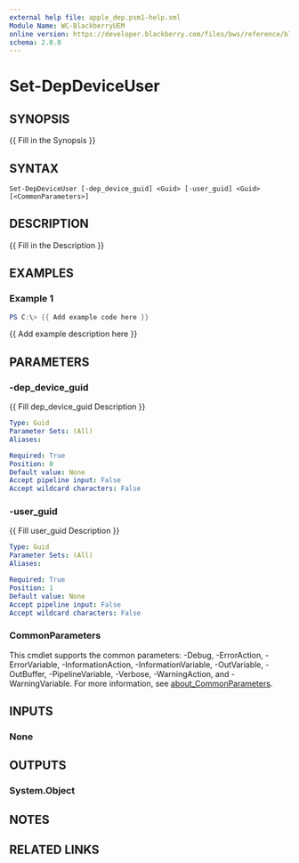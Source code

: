 ```yaml
---
external help file: apple_dep.psm1-help.xml
Module Name: WC-BlackberryUEM
online version: https://developer.blackberry.com/files/bws/reference/blackberry_uem_12_14_rest/resource_Users.html#resource_Users_getUsers_GET
schema: 2.0.0
---
```


# Set-DepDeviceUser

## SYNOPSIS
{{ Fill in the Synopsis }}

## SYNTAX

```
Set-DepDeviceUser [-dep_device_guid] <Guid> [-user_guid] <Guid> [<CommonParameters>]
```

## DESCRIPTION
{{ Fill in the Description }}

## EXAMPLES

### Example 1
```powershell
PS C:\> {{ Add example code here }}
```

{{ Add example description here }}

## PARAMETERS

### -dep_device_guid
{{ Fill dep_device_guid Description }}

```yaml
Type: Guid
Parameter Sets: (All)
Aliases:

Required: True
Position: 0
Default value: None
Accept pipeline input: False
Accept wildcard characters: False
```

### -user_guid
{{ Fill user_guid Description }}

```yaml
Type: Guid
Parameter Sets: (All)
Aliases:

Required: True
Position: 1
Default value: None
Accept pipeline input: False
Accept wildcard characters: False
```

### CommonParameters
This cmdlet supports the common parameters: -Debug, -ErrorAction, -ErrorVariable, -InformationAction, -InformationVariable, -OutVariable, -OutBuffer, -PipelineVariable, -Verbose, -WarningAction, and -WarningVariable. For more information, see [about_CommonParameters](http://go.microsoft.com/fwlink/?LinkID=113216).

## INPUTS

### None

## OUTPUTS

### System.Object
## NOTES

## RELATED LINKS
